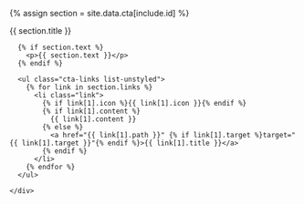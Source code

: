 {% assign section = site.data.cta[include.id] %}

<div class="col-md-6">
  <div class="cta-box">
    <div class="cta-content-wrap">
      <div class="cta-box-header">
        {{ section.title }}      
      </div>

      {% if section.text %}
        <p>{{ section.text }}</p>
      {% endif %}

      <ul class="cta-links list-unstyled">
        {% for link in section.links %}
          <li class="link">
            {% if link[1].icon %}{{ link[1].icon }}{% endif %}          
            {% if link[1].content %}
              {{ link[1].content }}
            {% else %}
              <a href="{{ link[1].path }}" {% if link[1].target %}target="{{ link[1].target }}"{% endif %}>{{ link[1].title }}</a>
            {% endif %}          
          </li>
        {% endfor %}
      </ul>

    </div>    
  </div>
</div>
